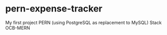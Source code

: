 # pern-expense-tracker
My first project PERN (using PostgreSQL as replacement to MySQL) Stack OCB-MERN
